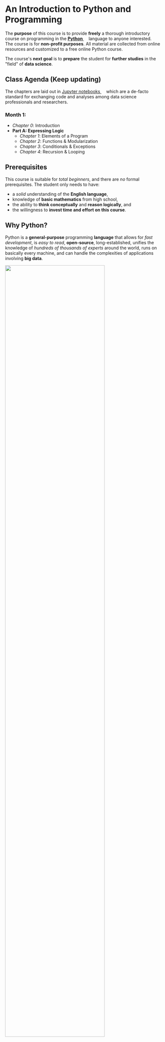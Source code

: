 # An Introduction to Python and Programming

The **purpose** of this course is to provide **freely** a thorough introductory course on programming in the **[Python <img height="12" style="display: inline-block" src="static/link_to_py.png">](https://www.python.org/)** language to anyone interested. The course is for **non-profit purposes**.
All material are collected from online resources and customized to a free online Python course.

The course's **next goal** is to **prepare** the student for **further
studies** in the "field" of **data science**.

## Class Agenda (Keep updating)

The chapters are laid out in [Jupyter notebooks <img height="12" style="display: inline-block" src="static/link_to_jp.png">](https://jupyter-notebook.readthedocs.io/en/stable/)
which are a de-facto standard for exchanging code and analyses among data science professionals and researchers.

### Month 1:
- *Chapter 0*: Introduction
- **Part A: Expressing Logic**
  - *Chapter 1*: Elements of a Program
  - *Chapter 2*: Functions & Modularization
  - *Chapter 3*: Conditionals & Exceptions
  - *Chapter 4*: Recursion & Looping

## Prerequisites

This course is suitable for *total beginners*, and there are *no* formal prerequisites. The student only needs to have:

- a *solid* understanding of the **English language**,
- knowledge of **basic mathematics** from high school,
- the ability to **think conceptually** and **reason logically**, and
- the willingness to **invest time and effort on this course**.

## Why Python?
Python is a **general-purpose** programming **language** that allows for *fast development*, is *easy to read*, **open-source**, long-established, unifies the knowledge of *hundreds of thousands of experts* around the world, runs on basically every machine, and can handle the complexities of applications involving **big data**.

<img src="static/growth_major_languages.png" width="80%">

#### Who use Python?
<img src="static/logos.png" width="80%">

- **[Massachusetts Institute of Technology](https://www.mit.edu/)**
  - teaches Python in its [introductory course](https://ocw.mit.edu/courses/electrical-engineering-and-computer-science/6-0001-introduction-to-computer-science-and-programming-in-python-fall-2016/) to computer science independent of the student's major
  - replaced the infamous course on the [Scheme](https://groups.csail.mit.edu/mac/projects/scheme/) language (cf., [source <img height="12" style="display: inline-block" src="static/link_to_hn.png">](https://news.ycombinator.com/item?id=602307))
- **[Google](https://www.google.com/)**
  - used the strategy "Python where we can, C++ where we must" from its early days on to stay flexible in a rapidly changing environment (cf., [source <img height="12" style="display: inline-block" src="static/link_to_so.png">](https://stackoverflow.com/questions/2560310/heavy-usage-of-python-at-google))
  - the very first web-crawler was written in Java and so difficult to maintain that it was rewritten in Python right away (cf., [source](https://www.amazon.com/Plex-Google-Thinks-Works-Shapes/dp/1416596585/ref=sr_1_1?ie=UTF8&qid=1539101827&sr=8-1&keywords=in+the+plex))
  - Guido van Rossom was hired by Google from 2005 to 2012 to advance the language there
- **[NASA](https://www.nasa.gov/)** open-sources many of its projects, often written in Python and regarding analyses with big data (cf., [source](https://code.nasa.gov/language/python/))
- **[Facebook](https://facebook.com/)** uses Python besides C++ and its legacy PHP (a language for building websites; the "cool kid" from the early 2000s)
- **[Instagram](https://instagram.com/)** operates the largest installation of the popular **web framework  [Django](https://www.djangoproject.com/)** (cf., [source](https://instagram-engineering.com/web-service-efficiency-at-instagram-with-python-4976d078e366))
- **[Spotify](https://spotify.com/)** bases its data science on Python (cf., [source](https://labs.spotify.com/2013/03/20/how-we-use-python-at-spotify/))
- **[Netflix](https://netflix.com/)** also runs its predictive models on Python (cf., [source](https://medium.com/netflix-techblog/python-at-netflix-86b6028b3b3e))
- **[Dropbox](https://dropbox.com/)** "stole" Guido van Rossom from Google to help scale the platform (cf., [source](https://medium.com/dropbox-makers/guido-van-rossum-on-finding-his-way-e018e8b5f6b1))
- **[JPMorgan Chase](https://www.jpmorganchase.com/)** requires new employees to learn Python as part of the onboarding process starting with the 2018 intake (cf., [source](https://www.ft.com/content/4c17d6ce-c8b2-11e8-ba8f-ee390057b8c9?segmentId=a7371401-027d-d8bf-8a7f-2a746e767d56))

## Course Materials
All the course material will be put into the subfolder "Class_Contents". In the "Class_Contents", there are 3 sub-subfolders:
- **Classes** : content teaching on class 
- **ReviewLession** : questions to review previous class
- **Exercises** : homework submitted to tutors

## Software and tools installation for the course

#### 1. GitKraken

The course materials will continually weekly updated on this Github folder "Class_Contents". [GitKraken](https://www.gitkraken.com/) is a free powerful graphical interface for Git which can be used to update the course materials. Just go to the [download](https://www.gitkraken.com/download) section and install the latest version for your operating system.

- **Download the course material** 
To download the course material the first time, open GitKraken and choose "Clone the repo". 

<img src="static/GitKrakenOpen.png" width="50%">

Then in the Tab "Clone with URL" choose the local folder where you want to keep all course materials. In the next form "URL", paste "https://github.com/avalonhse/intro-to-python" and click "Clone the repo". The GitKraken will create a new folder with all materials downloaded in your chosen location.

<img src="static/GitKrakenClone.png" width="80%">

- **Update the course material** 
The course material will be updated before the class starts. To update the material, open GitKraken, choose the folder intro-to-python, and click on the Pull command.

<img src="static/GitKrakenUpdate.png" width="90%">

Then GitKraken will update the new material for you in the intro-to-python folder.

#### 2. Anaconda

Anaconda is a free and open-source distribution of the Python aims to simplify installations of Python tools and libraries. 

To follow this course, a working installation of **Python 3.7** or higher is expected.

A popular and beginner friendly way is to install the [Anaconda Distribution](
https://www.anaconda.com/distribution/) that not only ships Python but comes pre-packaged with a lot of third-party libraries from the so-called "scientific stack". Just go to the [download](https://www.anaconda.com/distribution/#download-section) section and install the latest version for your operating system.

Then, among others, you will find an entry "[Anaconda Navigator](https://docs.anaconda.com/anaconda/navigator/)" in your start menu like below.
Click on it.

<img src="static/anaconda_start_menu.png" width="60%">

A window opens showing you several applications that come with the Anaconda Distribution. Now, click on "JupyterLab."

<img src="static/anaconda_navigator.png" width="80%">

A new tab in your web browser opens with the website being "localhost" and some number (e.g., 8888). This is the [JupyterLab <img height="12" style="display: inline-block" src="static/link_to_jp.png">](https://jupyterlab.readthedocs.io/en/stable/)
application that is used to display and run the notebooks mentioned above.

On the left, you see the files and folders in your local user folder. This file browser works like any other. In the center, you have several options to launch (i.e., "create") new files.

<img src="static/jupyter_lab.png" width="80%">

#### 3. HackerRank

HackerRank is a wonderful online platform which contains numerous online coding tests for student to practice their coding skills. Software companies also use HackerRank technical assessment and remote interview solution for hiring developers. Student will see a coding prolem in HackerRank in a form of problem description, sample input and expected output. 

<img src="static/HackerRankProblem.png" width="60%">

The task is writing the code according to problem description so that the code will take the sample input and print out the expected output. 

<img src="static/HackerRank_submit.png" width="60%">

Our course target is completing some (may not all) [HackerRank Python problems](https://www.hackerrank.com/domains/python?filters%5Bsubdomains%5D%5B%5D=py-introduction). In order to do that, please register your account in HackerRank in the link below:
[HackerRank SignUp](
https://www.hackerrank.com/auth/signup?h_l=body_middle_left_button&h_r=sign_up)

## Last words
The purpose of this course is non-profit and by no means commercial. It is conducted as an effort of motivating anyone to learn Python for their careers.

## Credits
This application uses Open Source components. You can find the source code of their open source projects along with license information below. We acknowledge and are grateful to these developers for their contributions to open source.

Project: An Introduction to Python and Programming https://github.com/webartifex/intro-to-python
Copyright (c) 2019 Alexander Hess [alexander@webartifex.biz]. All right reserved.
License (MIT) https://github.com/webartifex/intro-to-python/blob/master/LICENSE

